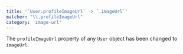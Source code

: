 ```yaml
---
title: '`User.profileImageUrl` -> `.imageUrl`'
matcher: "\\.profileImageUrl"
category: 'image-url'
---
```


The `profileImageUrl` property of any `User` object has been changed to `imageUrl`.
